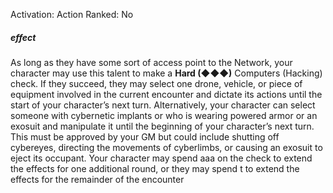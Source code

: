 Activation: Action
Ranked: No
##### effect
As long as they have some sort of access
point to the Network, your character may use
this talent to make a **Hard (◆◆◆)**
Computers (Hacking) check. If they succeed,
they may select one drone, vehicle, or piece
of equipment involved in the current
encounter and dictate its actions until the
start of your character’s next turn.
Alternatively, your character can select
someone with cybernetic implants or who is
wearing powered armor or an exosuit and
manipulate it until the beginning of your
character’s next turn. This must be approved
by your GM but could include shutting off
cybereyes, directing the movements of
cyberlimbs, or causing an exosuit to eject its
occupant.
Your character may spend aaa on the
check to extend the effects for one additional
round, or they may spend t to extend the
effects for the remainder of the encounter